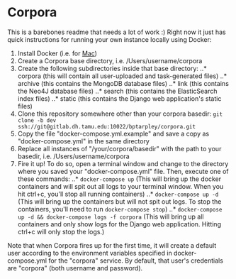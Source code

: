 # Corpora

This is a barebones readme that needs a lot of work :) Right now it just has quick instructions for running your own instance locally using Docker:

 1. Install Docker (i.e. for [Mac](https://docs.docker.com/docker-for-mac/install/))
 2. Create a Corpora base directory, i.e. /Users/username/corpora
 3. Create the following subdirectories inside that base directory:
 ..* corpora (this will contain all user-uploaded and task-generated files)
 ..* archive (this contains the MongoDB database files)
 ..* link (this contains the Neo4J database files)
 ..* search (this contains the ElasticSearch index files)
 ..* static (this contains the Django web application's static files)
 4. Clone this repository somewhere other than your corpora basedir: `git clone -b dev ssh://git@gitlab.dh.tamu.edu:10022/bptarpley/corpora.git`
 5. Copy the file "docker-compose.yml.example" and save a copy as "docker-compose.yml" in the same directory
 6. Replace all instances of "/your/corpora/basedir" with the path to your basedir, i.e. /Users/username/corpora
 7. Fire it up! To do so, open a terminal window and change to the directory where you saved your "docker-compose.yml" file. Then, execute one of these commands:
 ..* `docker-compose up` (This will bring up the docker containers and will spit out all logs to your terminal window. When you hit ctrl+c, you'll stop all running containers)
 ..* `docker-compose up -d` (This will bring up the containers but will not spit out logs. To stop the containers, you'll need to run `docker-compose stop`)
 ..* `docker-compose up -d && docker-compose logs -f corpora` (This will bring up all containers and only show logs for the Django web application. Hitting ctrl+c will only stop the logs.)

Note that when Corpora fires up for the first time, it will create a default user according to the environment variables specified in docker-compose.yml for the "corpora" service. By default, that user's credentials are "corpora" (both username and password).